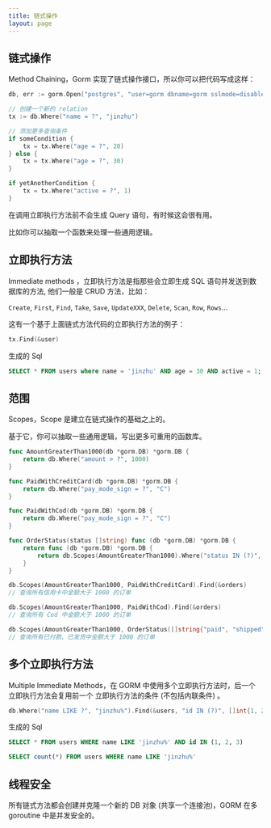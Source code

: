 ```yaml
---
title: 链式操作
layout: page
---
```


## 链式操作

Method Chaining，Gorm 实现了链式操作接口，所以你可以把代码写成这样：

```go
db, err := gorm.Open("postgres", "user=gorm dbname=gorm sslmode=disable")

// 创建一个新的 relation
tx := db.Where("name = ?", "jinzhu")

// 添加更多查询条件
if someCondition {
    tx = tx.Where("age = ?", 20)
} else {
    tx = tx.Where("age = ?", 30)
}

if yetAnotherCondition {
    tx = tx.Where("active = ?", 1)
}
```

在调用立即执行方法前不会生成 Query 语句，有时候这会很有用。

比如你可以抽取一个函数来处理一些通用逻辑。

## 立即执行方法

Immediate methods ，立即执行方法是指那些会立即生成 SQL 语句并发送到数据库的方法, 他们一般是 CRUD 方法，比如：

`Create`, `First`, `Find`, `Take`, `Save`, `UpdateXXX`, `Delete`, `Scan`, `Row`, `Rows`...

这有一个基于上面链式方法代码的立即执行方法的例子：

```go
tx.Find(&user)
```

生成的 Sql

```sql
SELECT * FROM users where name = 'jinzhu' AND age = 30 AND active = 1;
```

## 范围

Scopes，Scope 是建立在链式操作的基础之上的。

基于它，你可以抽取一些通用逻辑，写出更多可重用的函数库。

```go
func AmountGreaterThan1000(db *gorm.DB) *gorm.DB {
    return db.Where("amount > ?", 1000)
}

func PaidWithCreditCard(db *gorm.DB) *gorm.DB {
    return db.Where("pay_mode_sign = ?", "C")
}

func PaidWithCod(db *gorm.DB) *gorm.DB {
    return db.Where("pay_mode_sign = ?", "C")
}

func OrderStatus(status []string) func (db *gorm.DB) *gorm.DB {
    return func (db *gorm.DB) *gorm.DB {
        return db.Scopes(AmountGreaterThan1000).Where("status IN (?)", status)
    }
}

db.Scopes(AmountGreaterThan1000, PaidWithCreditCard).Find(&orders)
// 查询所有信用卡中金额大于 1000 的订单

db.Scopes(AmountGreaterThan1000, PaidWithCod).Find(&orders)
// 查询所有 Cod 中金额大于 1000 的订单

db.Scopes(AmountGreaterThan1000, OrderStatus([]string{"paid", "shipped"})).Find(&orders)
// 查询所有已付款、已发货中金额大于 1000 的订单
```

## 多个立即执行方法

Multiple Immediate Methods，在 GORM 中使用多个立即执行方法时，后一个立即执行方法会复用前一个 立即执行方法的条件 (不包括内联条件) 。

```go
db.Where("name LIKE ?", "jinzhu%").Find(&users, "id IN (?)", []int{1, 2, 3}).Count(&count)
```

生成的 Sql

```sql
SELECT * FROM users WHERE name LIKE 'jinzhu%' AND id IN (1, 2, 3)

SELECT count(*) FROM users WHERE name LIKE 'jinzhu%'
```

## 线程安全

所有链式方法都会创建并克隆一个新的 DB 对象 (共享一个连接池)，GORM 在多 goroutine 中是并发安全的。